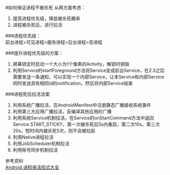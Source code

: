 #如何保证进程不被杀死
从两方面考虑：		

1. 提高进程优先级，降低被杀死概率
2. 进程被杀死后，进行拉活		

###进程优先级：	
前台进程>可见进程>服务进程>后台进程>空进程		

###提升进程优先级的方案：
1. 屏幕锁定时启动一个大小为1个像素的Activity，解锁时销毁
2. 利用Service的startForeground方法将Service变成前台Service，在2.3之后需要发送一条通知，可以实现一个内部Service，让本Service和内部Service同时发送具有相同id的notification，然后将内部Service结束      

###进程死后拉活法案
1. 利用系统广播拉活，在AndroidManifest中注册静态广播接收系统事件
2. 利用第三方应用广播拉活，反编译其他应用的广播
3. 利用系统Service机制拉活，在Service的onStartCommand方法中返回Service.START_STICKY，第一次被杀死后5s内重启，第二次10s，第三次20s，短时间内被杀死5次，则不会被拉起
4. 利用Native进程拉活
5. 利用JobScheduler机制拉活
6. 利用账号同步机制拉活


参考资料		
 [Android 进程保活招式大全](https://segmentfault.com/a/1190000006251859#articleHeader1)